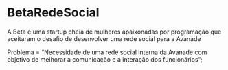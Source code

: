# BetaRedeSocial
 A Beta é uma startup cheia de mulheres apaixonadas por programação que aceitaram o desafio de desenvolver uma rede social para a Avanade

Problema = “Necessidade
de uma rede social interna da
Avanade com objetivo de
melhorar a comunicação e a
interação dos funcionários”;
